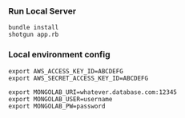 ### Run Local Server
```
bundle install
shotgun app.rb
```

### Local environment config
```
export AWS_ACCESS_KEY_ID=ABCDEFG
export AWS_SECRET_ACCESS_KEY_ID=ABCDEFG

export MONGOLAB_URI=whatever.database.com:12345
export MONGOLAB_USER=username
export MONGOLAB_PW=password
```